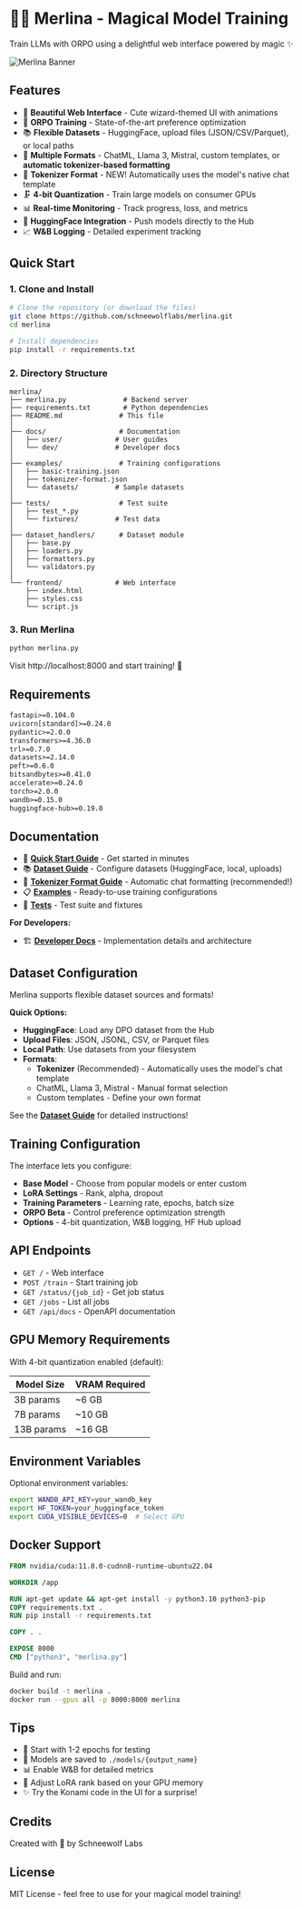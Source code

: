 # 🧙‍♀️ Merlina - Magical Model Training

Train LLMs with ORPO using a delightful web interface powered by magic ✨

![Merlina Banner](https://img.shields.io/badge/Merlina-Magical%20Training-c042ff?style=for-the-badge&logo=data:image/png;base64,iVBORw0KGgoAAAANSUhEUgAAAAEAAAABCAYAAAAfFcSJAAAADUlEQVR42mNkYPhfDwAChwGA60e6kgAAAABJRU5ErkJggg==)

## Features

- 🎨 **Beautiful Web Interface** - Cute wizard-themed UI with animations
- 🚀 **ORPO Training** - State-of-the-art preference optimization
- 📚 **Flexible Datasets** - HuggingFace, upload files (JSON/CSV/Parquet), or local paths
- 📝 **Multiple Formats** - ChatML, Llama 3, Mistral, custom templates, or **automatic tokenizer-based formatting**
- 🤖 **Tokenizer Format** - NEW! Automatically uses the model's native chat template
- 🗜️ **4-bit Quantization** - Train large models on consumer GPUs
- 📊 **Real-time Monitoring** - Track progress, loss, and metrics
- 🤗 **HuggingFace Integration** - Push models directly to the Hub
- 📈 **W&B Logging** - Detailed experiment tracking

## Quick Start

### 1. Clone and Install

```bash
# Clone the repository (or download the files)
git clone https://github.com/schneewolflabs/merlina.git
cd merlina

# Install dependencies
pip install -r requirements.txt
```

### 2. Directory Structure

```
merlina/
├── merlina.py              # Backend server
├── requirements.txt        # Python dependencies
├── README.md              # This file
│
├── docs/                  # Documentation
│   ├── user/             # User guides
│   └── dev/              # Developer docs
│
├── examples/              # Training configurations
│   ├── basic-training.json
│   ├── tokenizer-format.json
│   └── datasets/         # Sample datasets
│
├── tests/                 # Test suite
│   ├── test_*.py
│   └── fixtures/         # Test data
│
├── dataset_handlers/      # Dataset module
│   ├── base.py
│   ├── loaders.py
│   ├── formatters.py
│   └── validators.py
│
└── frontend/             # Web interface
    ├── index.html
    ├── styles.css
    └── script.js
```

### 3. Run Merlina

```bash
python merlina.py
```

Visit http://localhost:8000 and start training! 🎉

## Requirements

```txt
fastapi>=0.104.0
uvicorn[standard]>=0.24.0
pydantic>=2.0.0
transformers>=4.36.0
trl>=0.7.0
datasets>=2.14.0
peft>=0.6.0
bitsandbytes>=0.41.0
accelerate>=0.24.0
torch>=2.0.0
wandb>=0.15.0
huggingface-hub>=0.19.0
```

## Documentation

- 📖 **[Quick Start Guide](docs/user/quick-start.md)** - Get started in minutes
- 📚 **[Dataset Guide](docs/user/dataset-guide.md)** - Configure datasets (HuggingFace, local, uploads)
- 🤖 **[Tokenizer Format Guide](docs/user/tokenizer-format.md)** - Automatic chat formatting (recommended!)
- 📋 **[Examples](examples/)** - Ready-to-use training configurations
- 🧪 **[Tests](tests/)** - Test suite and fixtures

**For Developers:**
- 🏗️ **[Developer Docs](docs/dev/)** - Implementation details and architecture

## Dataset Configuration

Merlina supports flexible dataset sources and formats!

**Quick Options:**
- **HuggingFace**: Load any DPO dataset from the Hub
- **Upload Files**: JSON, JSONL, CSV, or Parquet files
- **Local Path**: Use datasets from your filesystem
- **Formats**:
  - **Tokenizer** (Recommended) - Automatically uses the model's chat template
  - ChatML, Llama 3, Mistral - Manual format selection
  - Custom templates - Define your own format

See the **[Dataset Guide](docs/user/dataset-guide.md)** for detailed instructions!

## Training Configuration

The interface lets you configure:

- **Base Model** - Choose from popular models or enter custom
- **LoRA Settings** - Rank, alpha, dropout
- **Training Parameters** - Learning rate, epochs, batch size
- **ORPO Beta** - Control preference optimization strength
- **Options** - 4-bit quantization, W&B logging, HF Hub upload

## API Endpoints

- `GET /` - Web interface
- `POST /train` - Start training job
- `GET /status/{job_id}` - Get job status
- `GET /jobs` - List all jobs
- `GET /api/docs` - OpenAPI documentation

## GPU Memory Requirements

With 4-bit quantization enabled (default):

| Model Size | VRAM Required |
|------------|---------------|
| 3B params  | ~6 GB         |
| 7B params  | ~10 GB        |
| 13B params | ~16 GB        |

## Environment Variables

Optional environment variables:

```bash
export WANDB_API_KEY=your_wandb_key
export HF_TOKEN=your_huggingface_token
export CUDA_VISIBLE_DEVICES=0  # Select GPU
```

## Docker Support

```dockerfile
FROM nvidia/cuda:11.8.0-cudnn8-runtime-ubuntu22.04

WORKDIR /app

RUN apt-get update && apt-get install -y python3.10 python3-pip
COPY requirements.txt .
RUN pip install -r requirements.txt

COPY . .

EXPOSE 8000
CMD ["python3", "merlina.py"]
```

Build and run:
```bash
docker build -t merlina .
docker run --gpus all -p 8000:8000 merlina
```

## Tips

- 🎯 Start with 1-2 epochs for testing
- 💾 Models are saved to `./models/{output_name}`
- 📊 Enable W&B for detailed metrics
- 🔧 Adjust LoRA rank based on your GPU memory
- ✨ Try the Konami code in the UI for a surprise!

## Credits

Created with 💜 by Schneewolf Labs

## License

MIT License - feel free to use for your magical model training!